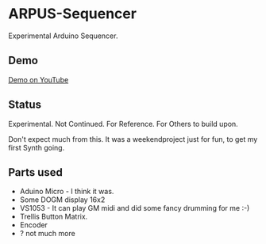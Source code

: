 # ARPUS-Sequencer

Experimental Arduino Sequencer.

## Demo

[Demo on YouTube](https://youtu.be/CoBlpEBPb48)

## Status

Experimental. Not Continued. For Reference. For Others to build upon.

Don't expect much from this. It was a weekendproject just for fun, to get my first Synth going. 

## Parts used

* Aduino Micro - I think it was.
* Some DOGM display 16x2
* VS1053 - It can play GM midi and did some fancy drumming for me :-)
* Trellis Button Matrix.
* Encoder
* ? not much more

